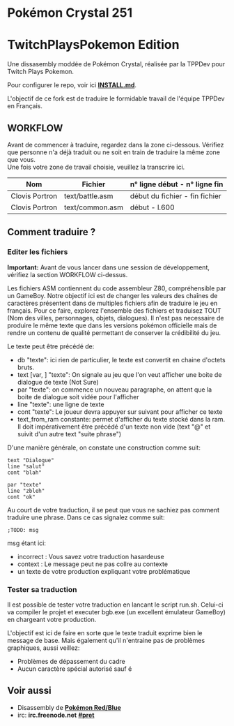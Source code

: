 # Pokémon Crystal 251
# TwitchPlaysPokemon Edition

Une dissasembly moddée de Pokémon Crystal, réalisée par la TPPDev pour Twitch Plays Pokemon. 

Pour configurer le repo, voir ici [**INSTALL.md**](INSTALL.md).

L'objectif de ce fork est de traduire le formidable travail de l'équipe TPPDev en Français. 


## WORKFLOW 

Avant de commencer à traduire, regardez dans la zone ci-dessous. Vérifiez que personne n'a déjà traduit ou ne soit en train de traduire la même zone que vous.  
Une fois votre zone de travail choisie, veuillez la transcrire ici.

| Nom            | Fichier         | n° ligne début - n° ligne fin |
|----------------|-----------------|-------------------------------|
| Clovis Portron |text/battle.asm | début du fichier - fin fichier |
| Clovis Portron |text/common.asm | début - l.600 |


## Comment traduire ? 

### Editer les fichiers

**Important:** Avant de vous lancer dans une session de développement, vérifiez la section WORKFLOW ci-dessus.

Les fichiers ASM contiennent du code assembleur Z80, compréhensible par un GameBoy. Notre objectif ici est de changer les valeurs des chaînes de caractères présentent dans de multiples fichiers 
afin de traduire le jeu en français. Pour ce faire, explorez l'ensemble des fichiers et traduisez TOUT (Nom des villes, personnages, objets, dialogues). Il n'est pas necessaire de 
produire le même texte que dans les versions pokémon officielle mais de rendre un contenu de qualité permettant de conserver la crédibilité du jeu. 

Le texte peut être précédé de: 

* db "texte": ici rien de particulier, le texte est convertit en chaine d'octets bruts. 
* text [var, ] "texte": On signale au jeu que l'on veut afficher une boite de dialogue de texte (Not Sure)
* par "texte": on commence un nouveau paragraphe, on attent que la boite de dialogue soit vidée pour l'afficher 
* line "texte": une ligne de texte 
* cont "texte": Le joueur devra appuyer sur suivant pour afficher ce texte
* text_from_ram constante: permet d'afficher du texte stocké dans la ram. Il doit impérativement être précédé d'un texte non vide (text "@" et suivit d'un autre text "suite phrase")

D'une manière générale, on constate une construction comme suit: 

    text "Dialogue"
    line "salut"
    cont "blah"

    par "texte"
    line "zbleh"
    cont "ok"

Au court de votre traduction, il se peut que vous ne sachiez pas comment traduire une phrase. Dans ce cas signalez comme suit: 

    ;TODO: msg

msg étant ici: 

* incorrect :  Vous savez votre traduction hasardeuse
* context : Le message peut ne pas collre au contexte 
* un texte de votre production expliquant votre problématique 

### Tester sa traduction

Il est possible de tester votre traduction en lancant le script run.sh. Celui-ci va compiler le projet et executer bgb.exe (un excellent émulateur GameBoy) en chargeant votre production.

L'objectif est ici de faire en sorte que le texte traduit exprime bien le message de base. Mais également qu'il n'entraine pas de problèmes graphiques, aussi veillez: 

* Problèmes de dépassement du cadre
* Aucun caractère spécial autorisé sauf é

## Voir aussi

* Disassembly de [**Pokémon Red/Blue**][pokered]
* irc: **irc.freenode.net** [**#pret**][irc]

[pokered]: https://github.com/iimarckus/pokered
[irc]: https://kiwiirc.com/client/irc.freenode.net/?#pret
